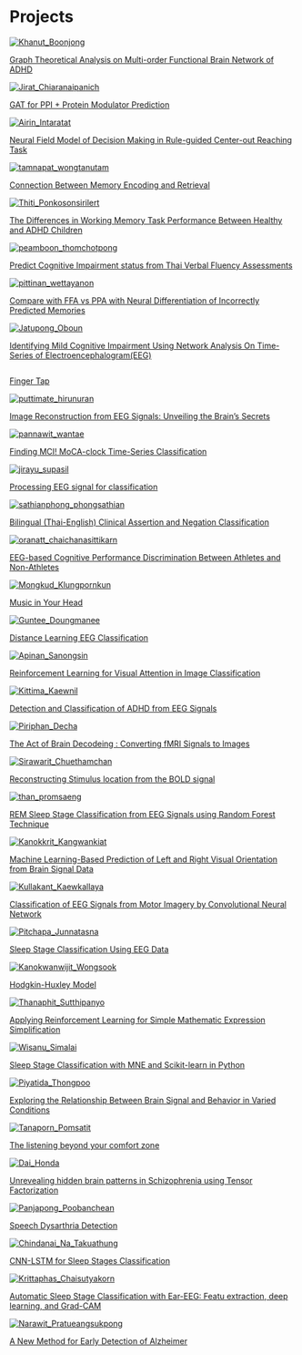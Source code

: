 # Projects

<!-- <div class="container"> -->

<div class="row row-cols-1 row-cols-md-2 gy-4">
    <div class="col">
        <div class="card project-image-container">
            <a href="https://medium.com/@vwgprvvtsf/graph-theoretical-analysis-on-multi-order-functional-brain-network-of-adhd-3a698c193f00" target="_blank">
                <img src="https://github.com/braincodecamp/BCCProjects2023/blob/main/32KhanutB.jpeg?raw=true" class="card-img-top" alt="Khanut_Boonjong">
                <div class="card-body">
                    <p class="card-text">
                        Graph Theoretical Analysis on Multi-order Functional Brain Network of ADHD
                    </p>
                </div>
            </a>
        </div>
    </div>
    <div class="col">
        <div class="card project-image-container">
            <a href="https://medium.com/@spycoderyt/gat-for-ppi-protein-modulator-prediction-braincodecamp-2023-d9a48c1e7018" target="_blank">
                <img src="https://github.com/braincodecamp/BCCProjects2023/blob/main/25JiratC.jpg?raw=true" class="card-img-top" alt="Jirat_Chiaranaipanich">
                <div class="card-body">
                    <p class="card-text">
                        GAT for PPI + Protein Modulator Prediction
                    </p>
                </div>
            </a>
        </div>
    </div>
    <div class="col">
        <div class="card project-image-container">
            <a href="https://medium.com/@gaemlmmpp/neural-field-model-of-decision-making-in-rule-guided-center-out-reaching-task-019ddb8901bc" target="_blank">
                <img src="https://github.com/braincodecamp/BCCProjects2023/blob/main/26AirinI.jpeg?raw=true" class="card-img-top" alt="Airin_Intaratat">
                <div class="card-body">
                    <p class="card-text">
                    Neural Field Model of Decision Making in Rule-guided Center-out Reaching Task
                    </p>
                </div>
            </a>
        </div>
    </div>
    <div class="col">
        <div class="card project-image-container">
            <a href="https://medium.com/@tamnapat/finding-the-connection-between-memory-encoding-and-retrieval-8603e5bcacff" target="_blank">
                <img src="https://github.com/braincodecamp/BCCProjects2023/blob/main/3TamnapatW.png?raw=true" class="card-img-top" alt="tamnapat_wongtanutam">
                <div class="card-body">
                    <p class="card-text">
                        Connection Between Memory Encoding and Retrieval
                    </p>
                </div>
            </a>
        </div>
    </div>
    <div class="col">
        <div class="card project-image-container">
            <a href="https://medium.com/@ponkosonsirilert.t/do-adhd-people-have-difficulty-in-working-memory-101fec2c6588" target="_blank">
                <img src="https://github.com/braincodecamp/BCCProjects2023/blob/main/20ThitiP.jpg?raw=true" class="card-img-top" alt="Thiti_Ponkosonsirilert">
                <div class="card-body">
                    <p class="card-text">
                        The Differences in Working Memory Task Performance Between Healthy and ADHD Children
                    </p>
                </div>
            </a>
        </div>
    </div>
    <div class="col">
        <div class="card project-image-container">
            <a href="https://medium.com/@peamboonthomchotpong/predict-cognitive-impairment-status-from-thai-verbal-fluency-assessments-14c94b001dcb" target="_blank">
                <img src="https://github.com/braincodecamp/BCCProjects2023/blob/main/1PeamboonT.png?raw=true" class="card-img-top" alt="peamboon_thomchotpong">
                <div class="card-body">
                    <p class="card-text">
                        Predict Cognitive Impairment status from Thai Verbal Fluency Assessments
                    </p>
                </div>
            </a>
        </div>
    </div>
    <div class="col">
        <div class="card project-image-container">
            <a href="https://medium.com/@hoggyna/brain-code-camp-5276f7294fac" target="_blank">
                <img src="https://github.com/braincodecamp/BCCProjects2023/blob/main/2PIttinanW.png?raw=true" class="card-img-top" alt="pittinan_wettayanon">
                <div class="card-body">
                    <p class="card-text">
                        Compare with FFA vs PPA with Neural Differentiation of Incorrectly Predicted Memories
                    </p>
                </div>
            </a>
        </div>
    </div>
    <div class="col">
        <div class="card project-image-container">
            <a href="https://medium.com/@jatupong.mark/introduction-to-network-analysis-on-time-series-of-brain-wave-data-eeg-043a0c3e49e2" target="_blank">
                <img src="https://github.com/braincodecamp/BCCProjects2023/blob/main/19JatupongO.png?raw=true" class="card-img-top" alt="Jatupong_Oboun">
                <div class="card-body">
                    <p class="card-text">
                        Identifying Mild Cognitive Impairment Using Network Analysis On Time-Series of Electroencephalogram(EEG)
                    </p>
                </div>
            </a>
        </div>
    </div>
    <div class="col">
        <div class="card project-image-container">
            <a href="https://medium.com/@pattakitcharoensedtakul/finger-tap-be65c29a55f8" target="_blank">
                <img src="https://github.com/braincodecamp/BCCProjects2023/blob/main/4PattakitC.jpg?raw=true" class="card-img-top" alt="">
                <div class="card-body">
                    <p class="card-text">
                        Finger Tap
                    </p>
                </div>
            </a>
        </div>
    </div>
    <div class="col">
        <div class="card project-image-container">
            <a href="https://medium.com/@gyed43/image-reconstruction-from-eeg-signals-unveiling-the-brains-secrets-7980aa8f86cf" target="_blank">
                <img src="https://github.com/braincodecamp/BCCProjects2023/blob/main/5PuttimateH.png?raw=true" class="card-img-top" alt="puttimate_hirunuran">
                <div class="card-body">
                    <p class="card-text">
                        Image Reconstruction from EEG Signals: Unveiling the Brain’s Secrets
                    </p>
                </div>
            </a>
        </div>
    </div>
    <div class="col">
        <div class="card project-image-container">
            <a href="https://medium.com/@pannawit/finding-mci-moca-clock-time-series-classification-8cdbad54eea7" target="_blank">
                <img src="https://github.com/braincodecamp/BCCProjects2023/blob/main/6PannawitW.png?raw=true" class="card-img-top" alt="pannawit_wantae">
                <div class="card-body">
                    <p class="card-text">
                        Finding MCI! MoCA-clock Time-Series Classification
                    </p>
                </div>
            </a>
        </div>
    </div>
    <div class="col">
        <div class="card project-image-container">
            <a href="https://medium.com/@charliehii/processing-eeg-signal-for-classification-brain-code-camp-2023-27ce549c833a" target="_blank">
                <img src="https://github.com/braincodecamp/BCCProjects2023/blob/main/7JirayuS.jpeg?raw=true" class="card-img-top" alt="jirayu_supasil">
                <div class="card-body">
                    <p class="card-text">
                        Processing EEG signal for classification
                    </p>
                </div>
            </a>
        </div>
    </div>
    <div class="col">
        <div class="card project-image-container">
            <a href="https://medium.com/@jo.s2p2/bilingual-thai-english-clinical-assertion-and-negation-classification-a3aea58c3e05" target="_blank">
                <img src="https://github.com/braincodecamp/BCCProjects2023/blob/main/8SathianphongP.png?raw=true" class="card-img-top" alt="sathianphong_phongsathian">
                <div class="card-body">
                    <p class="card-text">
                        Bilingual (Thai-English) Clinical Assertion and Negation Classification
                    </p>
                </div>
            </a>
        </div>
    </div>
    <div class="col">
        <div class="card project-image-container">
            <a href="https://medium.com/@oranatt.cha/eeg-based-cognitive-performance-discrimination-between-athletes-and-non-athletes-b70e782f6b20" target="_blank">
                <img src="https://github.com/braincodecamp/BCCProjects2023/blob/main/9OranattC.png?raw=true" class="card-img-top" alt="oranatt_chaichanasittikarn">
                <div class="card-body">
                    <p class="card-text">
                        EEG-based Cognitive Performance Discrimination Between Athletes and Non-Athletes
                    </p>
                </div>
            </a>
        </div>
    </div>
    <div class="col">
        <div class="card project-image-container">
            <a href="https://medium.com/@paul.mongkud/music-in-your-head-my-first-step-towards-neuroscience-703ca32c28b8" target="_blank">
                <img src="https://github.com/braincodecamp/BCCProjects2023/blob/main/10MongkudK.jpg?raw=true" class="card-img-top" alt="Mongkud_Klungpornkun">
                <div class="card-body">
                    <p class="card-text">
                        Music in Your Head
                    </p>
                </div>
            </a>
        </div>
    </div>
    <div class="col">
        <div class="card project-image-container">
            <a href="https://medium.com/@guntee12123/มาทำนายการเรียนออนไลน์จากคลื่นสมอง-eeg-กันเถอะ-distance-learning-eeg-classification-26231783474b" target="_blank">
                <img src="https://github.com/braincodecamp/BCCProjects2023/blob/main/11GunteeD.jpg?raw=true" class="card-img-top" alt="Guntee_Doungmanee">
                <div class="card-body">
                    <p class="card-text">
                        Distance Learning EEG Classification
                    </p>
                </div>
            </a>
        </div>
    </div>
    <div class="col">
        <div class="card project-image-container">
            <a href="https://medium.com/@sap.joke/การทำ-image-classification-ด้วยวิธีการ-reinforcement-learning-โดยพยายามเลียนแบบการมองเห็นของคน-66b53e0e56d3" target="_blank">
                <img src="https://github.com/braincodecamp/BCCProjects2023/blob/main/12ApinanS.png?raw=true" class="card-img-top" alt="Apinan_Sanongsin">
                <div class="card-body">
                    <p class="card-text">
                        Reinforcement Learning for Visual Attention in Image Classification
                    </p>
                </div>
            </a>
        </div>
    </div>
    <div class="col">
        <div class="card project-image-container">
            <a href="https://medium.com/@penepy/detection-and-classification-of-adhd-from-eeg-signals-แยกแยะผู้ป่วยสมาธิสั้นด้วยสัญญาณ-eeg-a86975bb44b5" target="_blank">
                <img src="https://github.com/braincodecamp/BCCProjects2023/blob/main/13KittimaK.png?raw=true" class="card-img-top" alt="Kittima_Kaewnil">
                <div class="card-body">
                    <p class="card-text">
                        Detection and Classification of ADHD from EEG Signals
                    </p>
                </div>
            </a>
        </div>
    </div>
    <div class="col">
        <div class="card project-image-container">
            <a href="https://medium.com/@piriphandacha/the-act-of-brain-decodeing-converting-fmri-signals-to-images-eba9c1f019c8" target="_blank">
                <img src="https://github.com/braincodecamp/BCCProjects2023/blob/main/14PiriphanD.png?raw=true" class="card-img-top" alt="Piriphan_Decha">
                <div class="card-body">
                    <p class="card-text">
                        The Act of Brain Decodeing : Converting fMRI Signals to Images
                    </p>
                </div>
            </a>
        </div>
    </div>
    <div class="col">
        <div class="card project-image-container">
            <a href="https://medium.com/@frankxeich/using-neural-network-for-reconstructing-stimulus-location-066d50b798f9" target="_blank">
                <img src="https://github.com/braincodecamp/BCCProjects2023/blob/main/15SirawaritC.png?raw=true" class="card-img-top" alt="Sirawarit_Chuethamchan">
                <div class="card-body">
                    <p class="card-text">
                        Reconstructing Stimulus location from the BOLD signal
                    </p>
                </div>
            </a>
        </div>
    </div>
    <div class="col">
        <div class="card project-image-container">
            <a href="https://medium.com/@jdaiz0174/from-to-0-a-story-of-the-attempt-to-develop-rem-sleep-stage-classification-from-eeg-signals-47d0956638ba" target="_blank">
                <img src="https://github.com/braincodecamp/BCCProjects2023/blob/main/16ThanP.png?raw=true" class="card-img-top" alt="than_promsaeng">
                <div class="card-body">
                    <p class="card-text">
                        REM Sleep Stage Classification from EEG Signals using Random Forest Technique
                    </p>
                </div>
            </a>
        </div>
    </div>
    <div class="col">
        <div class="card project-image-container">
            <a href="https://medium.com/@kanokkrit131/machine-learning-based-prediction-of-left-and-right-visual-orientation-from-brain-signal-data-84cdb77f0a67" target="_blank">
                <img src="https://github.com/braincodecamp/BCCProjects2023/blob/main/17KanokkritK.png?raw=true" class="card-img-top" alt="Kanokkrit_Kangwankiat">
                <div class="card-body">
                    <p class="card-text">
                        Machine Learning-Based Prediction of Left and Right Visual Orientation from Brain Signal Data
                    </p>
                </div>
            </a>
        </div>
    </div>
    <div class="col">
        <div class="card project-image-container">
            <a href="https://medium.com/@beepm103/ลองมาแยกสัญญาณ-eeg-จาก-motor-imagery-ด้วย-cnn-กัน-6aebeb04ed1b" target="_blank">
                <img src="https://github.com/braincodecamp/BCCProjects2023/blob/main/18KullakantK.png?raw=true" class="card-img-top" alt="Kullakant_Kaewkallaya">
                <div class="card-body">
                    <p class="card-text">
                        Classification of EEG Signals from Motor Imagery by Convolutional Neural Network
                    </p>
                </div>
            </a>
        </div>
    </div>
    <div class="col">
        <div class="card project-image-container">
            <a href="https://medium.com/@pream.jun/sleep-stage-classification-eeg-64895f53d1b1" target="_blank">
                <img src="https://github.com/braincodecamp/BCCProjects2023/blob/main/21PitchapaJ.jpg?raw=true" class="card-img-top" alt="Pitchapa_Junnatasna">
                <div class="card-body">
                    <p class="card-text">
                        Sleep Stage Classification Using EEG Data
                    </p>
                </div>
            </a>
        </div>
    </div>
    <div class="col">
        <div class="card project-image-container">
            <a href="https://medium.com/@kanokwanwijit.won/cdb3f48ef100" target="_blank">
                <img src="https://github.com/braincodecamp/BCCProjects2023/blob/main/22KanokwanwijitW.png?raw=true" class="card-img-top" alt="Kanokwanwijit_Wongsook">
                <div class="card-body">
                    <p class="card-text">
                        Hodgkin-Huxley Model
                    </p>
                </div>
            </a>
        </div>
    </div>
    <div class="col">
        <div class="card project-image-container">
            <a href="https://medium.com/@thanaphit.su/%E0%B8%AA%E0%B8%AD%E0%B8%99-model-%E0%B9%83%E0%B8%AB%E0%B9%89%E0%B8%9A%E0%B8%A7%E0%B8%81%E0%B9%80%E0%B8%A5%E0%B8%82%E0%B9%80%E0%B8%9B%E0%B9%87%E0%B8%99%E0%B8%94%E0%B9%89%E0%B8%A7%E0%B8%A2-reinforcement-learning-%E0%B8%88%E0%B8%B0%E0%B8%97%E0%B8%B3%E0%B9%84%E0%B8%94%E0%B9%89%E0%B9%84%E0%B8%AB%E0%B8%A1-%E0%B8%97%E0%B8%B3%E0%B9%84%E0%B8%94%E0%B9%89%E0%B8%A3%E0%B8%B6%E0%B8%9B%E0%B9%88%E0%B8%B2%E0%B8%A7-da472ee3ff53" target="_blank">
                <img src="https://github.com/braincodecamp/BCCProjects2023/blob/main/23ThanaphitS.png?raw=true" class="card-img-top" alt="Thanaphit_Sutthipanyo">
                <div class="card-body">
                    <p class="card-text">
                        Applying Reinforcement Learning for Simple Mathematic Expression Simplification
                    </p>
                </div>
            </a>
        </div>
    </div>
    <div class="col">
        <div class="card project-image-container">
            <a href="https://medium.com/@wisanu.simalai/sleep-stage-classification-with-mne-and-sklearn-python-e2a06a77a5c9" target="_blank">
                <img src="https://github.com/braincodecamp/BCCProjects2023/blob/main/24WisanuS.png?raw=true" class="card-img-top" alt="Wisanu_Simalai">
                <div class="card-body">
                    <p class="card-text">
                        Sleep Stage Classification with MNE and Scikit-learn in Python
                    </p>
                </div>
            </a>
        </div>
    </div>
    <div class="col">
        <div class="card project-image-container">
            <a href="https://medium.com/@piyatidathongpoo/exploring-the-relationship-between-brain-signal-and-behavior-in-varied-conditions-dbaf1670c626" target="_blank">
                <img src="https://github.com/braincodecamp/BCCProjects2023/blob/main/27PiyatidaT.png?raw=true" class="card-img-top" alt="Piyatida_Thongpoo">
                <div class="card-body">
                    <p class="card-text">
                        Exploring the Relationship Between Brain Signal and Behavior in Varied Conditions
                    </p>
                </div>
            </a>
        </div>
    </div>
    <div class="col">
        <div class="card project-image-container">
            <a href="https://medium.com/@tanapornpomsatit1702/the-listening-beyond-your-comfort-zone-10b2e0165e38" target="_blank">
                <img src="https://github.com/braincodecamp/BCCProjects2023/blob/main/28TanapornP.png?raw=true" class="card-img-top" alt="Tanaporn_Pomsatit">
                <div class="card-body">
                    <p class="card-text">
                        The listening beyond your comfort zone
                    </p>
                </div>
            </a>
        </div>
    </div>
    <div class="col">
        <div class="card project-image-container">
            <a href="https://medium.com/@dai.honda111/tensor-factorization-on-rs-fmri-data-finding-hidden-brain-pattern-in-schizophrenia-67f29ca4a8f1" target="_blank">
                <img src="https://github.com/braincodecamp/BCCProjects2023/blob/main/29DaiHonda.png?raw=true" class="card-img-top" alt="Dai_Honda">
                <div class="card-body">
                    <p class="card-text">
                    Unrevealing hidden brain patterns in Schizophrenia using Tensor Factorization
                    </p>
                </div>
            </a>
        </div>
    </div>
    <div class="col">
        <div class="card project-image-container">
            <a href="https://medium.com/@panjapongpoolbanchean/speech-dysarthria-detection-ด้วยวิธี-text-classification-และ-audio-classification-mfcc-cnn-780a46a5f5d6" target="_blank">
                <img src="https://github.com/braincodecamp/BCCProjects2023/blob/main/30PanjapongP.png?raw=true" class="card-img-top" alt="Panjapong_Poobanchean">
                <div class="card-body">
                    <p class="card-text">
                        Speech Dysarthria Detection
                    </p>
                </div>
            </a>
        </div>
    </div>
    <div class="col">
        <div class="card project-image-container">
            <a href="https://medium.com/@chindanai1010/cnn-lstm-for-sleep-stages-classification-fd61b2dc8e01" target="_blank">
                <img src="https://github.com/braincodecamp/BCCProjects2023/blob/main/31Chindanai.jpeg?raw=true" class="card-img-top" alt="Chindanai_Na_Takuathung">
                <div class="card-body">
                    <p class="card-text">
                    CNN-LSTM for Sleep Stages Classification
                    </p>
                </div>
            </a>
        </div>
    </div>
    <div class="col">
        <div class="card project-image-container">
            <a href="https://medium.com/@krittaphas.chai/automatic-sleep-stage-classification-with-ear-eeg-08bda282f21b" target="_blank">
                <img src="https://github.com/braincodecamp/BCCProjects2023/blob/main/33KrittaphasC.jpg?raw=true" class="card-img-top" alt="Krittaphas_Chaisutyakorn">
                <div class="card-body">
                    <p class="card-text">
                        Automatic Sleep Stage Classification with Ear-EEG: Featu extraction, deep learning, and Grad-CAM
                    </p>
                </div>
            </a>
        </div>
    </div>
    <div class="col">
        <div class="card project-image-container">
            <a href="https://medium.com/@narawitpratueangsukpong/bcc-final-project-a-new-method-for-early-detection-of-alzheimer-a9df5d2a8224" target="_blank">
                <img src="https://github.com/braincodecamp/BCCProjects2023/blob/main/34NarawitP.jpeg?raw=true" class="card-img-top" alt="Narawit_Pratueangsukpong">
                <div class="card-body">
                    <p class="card-text">
                        A New Method for Early Detection of Alzheimer
                    </p>
                </div>
            </a>
        </div>
    </div>
</div>

<!-- </div> -->
